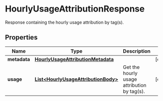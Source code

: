 

# HourlyUsageAttributionResponse

Response containing the hourly usage attribution by tag(s).

## Properties

Name | Type | Description | Notes
------------ | ------------- | ------------- | -------------
**metadata** | [**HourlyUsageAttributionMetadata**](HourlyUsageAttributionMetadata.md) |  |  [optional]
**usage** | [**List&lt;HourlyUsageAttributionBody&gt;**](HourlyUsageAttributionBody.md) | Get the hourly usage attribution by tag(s). |  [optional]



